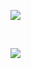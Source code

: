 ![](https://quotes-github-readme.vercel.app/api?type=horizontal&theme=tokyonight)

<br>

![](https://skillicons.dev/icons?i=go,python,postgres,gcp,docker,github,jenkins&theme=light&perline=3)
